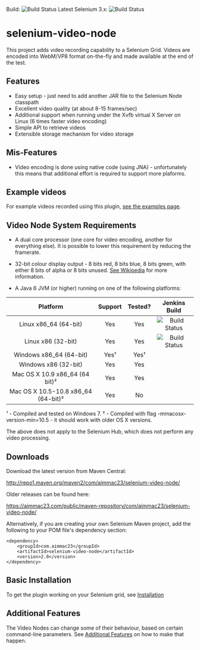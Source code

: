 Build: ![Build Status](https://aimmac23.com/private/jenkins/job/Github/job/selenium-video-node%20(MASTER)/badge/icon)
Latest Selenium 3.x: ![Build Status](https://aimmac23.com/private/jenkins/job/Github/job/selenium-video-node%20(latest%20Selenium%203.x)/badge/icon)

selenium-video-node
===================

This project adds video recording capability to a Selenium Grid. Videos are encoded into WebM/VP8 format on-the-fly and made available at the end of the test.

## Features

* Easy setup - just need to add another JAR file to the Selenium Node classpath
* Excellent video quality (at about 8-15 frames/sec)
* Additional support when running under the Xvfb virtual X Server on Linux (6 times faster video encoding)
* Simple API to retrieve videos
* Extensible storage mechanism for video storage

## Mis-Features

* Video encoding is done using native code (using JNA) - unfortunately this means that additional effort is required to support more plaforms.

## Example videos

For example videos recorded using this plugin, [see the examples page](http://selenium-videos.s3-website-eu-west-1.amazonaws.com/).

## Video Node System Requirements

* A dual core processor (one core for video encoding, another for everything else). It is possible to lower this requirement by reducing the framerate.

* 32-bit colour display output - 8 bits red, 8 bits blue, 8 bits green, with either 8 bits of alpha or 8 bits unused. [See Wikipedia](http://en.wikipedia.org/wiki/Color_depth#True_color_.2824-bit.29) for more information.

* A Java 6 JVM (or higher) running on one of the following platforms:

| Platform      | Support | Tested? | Jenkins Build |
|:---------------:|:---------:|:---------:|:--------:|
| Linux x86_64 (64-bit) |  Yes        | Yes | ![Build Status](https://aimmac23.com/private/jenkins/job/Github/job/selenium-video-node%20(64-bit%20Linux)/badge/icon) |
| Linux x86 (32-bit)   | Yes      | Yes | ![Build Status](https://aimmac23.com/private/jenkins/job/Github/job/selenium-video-node%20(32-bit%20Linux)/badge/icon) |
| Windows x86_64 (64-bit) | Yes¹ | Yes¹ | |
| Windows x86 (32-bit) | Yes | Yes | |
| Mac OS X 10.9 x86_64 (64 bit)² | Yes | Yes | |
| Mac OS X 10.5-10.8 x86_64 (64-bit)² | Yes | No | |

¹ - Compiled and tested on Windows 7.
² - Compiled with flag -mmacosx-version-min=10.5 - it should work with older OS X versions.

The above does not apply to the Selenium Hub, which does not perform any video processing.

## Downloads

Download the latest version from Maven Central:

http://repo1.maven.org/maven2/com/aimmac23/selenium-video-node/

Older releases can be found here:

https://aimmac23.com/public/maven-repository/com/aimmac23/selenium-video-node/

Alternatively, if you are creating your own Selenium Maven project, add the following to your POM file's dependency section:

    <dependency>
        <groupId>com.aimmac23</groupId>
        <artifactId>selenium-video-node</artifactId>
        <version>2.8</version>
    </dependency>
  
## Basic Installation

To get the plugin working on your Selenium grid, see [Installation](INSTALLATION.md)

## Additional Features

The Video Nodes can change some of their behaviour, based on certain command-line parameters. See [Additional Features](ADDITIONAL_FEATURES.md) on how to make that happen.

